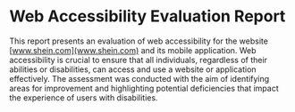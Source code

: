 # Web Accessibility Evaluation Report

This report presents an evaluation of web accessibility for the website [www.shein.com](www.shein.com) and its mobile application. Web accessibility is crucial to ensure that all individuals, regardless of their abilities or disabilities, can access and use a website or application effectively. The assessment was conducted with the aim of identifying areas for improvement and highlighting potential deficiencies that impact the experience of users with disabilities.

